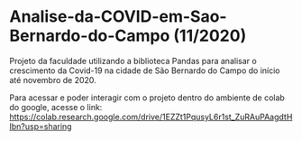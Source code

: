 # Analise-da-COVID-em-Sao-Bernardo-do-Campo (11/2020)
Projeto da faculdade utilizando a biblioteca Pandas para analisar o crescimento da Covid-19 na cidade de São Bernardo do Campo do início até novembro de 2020.

Para acessar e poder interagir com o projeto dentro do ambiente de colab do google, acesse o link: https://colab.research.google.com/drive/1EZZt1PqusyL6r1st_ZuRAuPAagdtHIbn?usp=sharing
